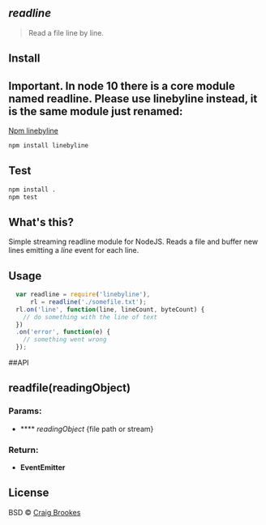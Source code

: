 ## _readline_
> Read a file line by line.

## Install

## Important. In node 10 there is a core module named readline. Please use linebyline instead, it is the same module just renamed:
[Npm linebyline](https://www.npmjs.com/package/linebyline)

```sh
npm install linebyline
```

## Test
```sh
npm install .
npm test

```


## What's this?

Simple streaming readline module for NodeJS. Reads a file and buffer new lines emitting a _line_ event for each line.

## Usage
```js
  var readline = require('linebyline'),
      rl = readline('./somefile.txt');
  rl.on('line', function(line, lineCount, byteCount) {
    // do something with the line of text
  })
  .on('error', function(e) {
    // something went wrong
  });
```
##API
## readfile(readingObject)
### Params:

* **** *readingObject* {file path or stream}

### Return:

* **EventEmitter** 


## License

BSD © [Craig Brookes](http://craigbrookes.com/)
